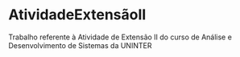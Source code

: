 # AtividadeExtensãoII
Trabalho referente à Atividade de Extensão II do curso de Análise e Desenvolvimento de Sistemas da UNINTER
